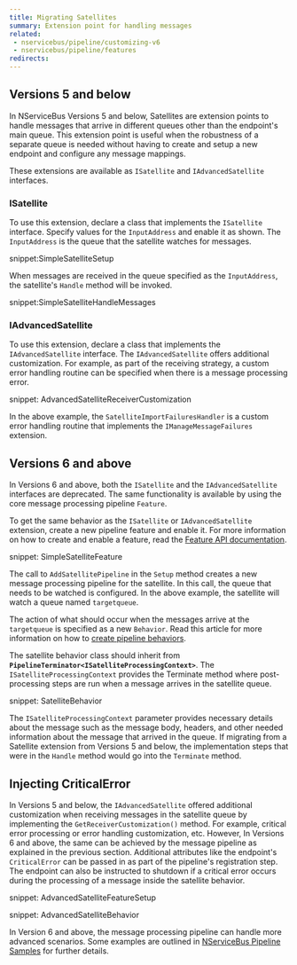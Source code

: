 ```yaml
---
title: Migrating Satellites
summary: Extension point for handling messages 
related:
 - nservicebus/pipeline/customizing-v6
 - nservicebus/pipeline/features
redirects:
---
```


## Versions 5 and below

In NServiceBus Versions 5 and below, Satellites are extension points to handle messages that arrive in different queues other than the endpoint's main queue. This extension point is useful when the robustness of a separate queue is needed without having to create and setup a new endpoint and configure any message mappings.

These extensions are available as `ISatellite` and `IAdvancedSatellite` interfaces.


### ISatellite

To use this extension, declare a class that implements the `ISatellite` interface. Specify values for the `InputAddress` and enable it as shown. The `InputAddress` is the queue that the satellite watches for messages. 

snippet:SimpleSatelliteSetup

When messages are received in the queue specified as the `InputAddress`, the satellite's `Handle` method will be invoked. 

snippet:SimpleSatelliteHandleMessages


### IAdvancedSatellite

To use this extension, declare a class that implements the `IAdvancedSatellite` interface. The `IAdvancedSatellite` offers additional customization. For example, as part of the receiving strategy, a custom error handling routine can be specified when there is a message processing error.

snippet: AdvancedSatelliteReceiverCustomization

In the above example, the `SatelliteImportFailuresHandler` is a custom error handling routine that implements the `IManageMessageFailures` extension. 


## Versions 6 and above

In Versions 6 and above, both the `ISatellite` and the `IAdvancedSatellite` interfaces are deprecated. The same functionality is available by using the core message processing pipeline `Feature`. 

To get the same behavior as the `ISatellite` or `IAdvancedSatellite` extension, create a new pipeline feature and enable it. For more information on how to create and enable a feature, read the [Feature API documentation](/nservicebus/pipeline/features.md#feature-api).

snippet: SimpleSatelliteFeature

The call to `AddSatellitePipeline` in the `Setup` method creates a new message processing pipeline for the satellite. In this call, the queue that needs to be watched is configured. In the above example, the satellite will watch a queue named `targetqueue`.

The action of what should occur when the messages arrive at the `targetqueue` is specified as a new `Behavior`. Read this article for more information on how to [create pipeline behaviors](/nservicebus/pipeline/customizing-v6.md).

The satellite behavior class should inherit from **`PipelineTerminator<ISatelliteProcessingContext>`**. The `ISatelliteProcessingContext` provides the Terminate method where post-processing steps are run when a message arrives in the satellite queue.

snippet: SatelliteBehavior

The `ISatelliteProcessingContext` parameter provides necessary details about the message such as the message body, headers, and other needed information about the message that arrived in the queue. If migrating from a Satellite extension from Versions 5 and below, the implementation steps that were in the `Handle` method would go into the `Terminate` method.


## Injecting CriticalError

In Versions 5 and below, the `IAdvancedSatellite` offered additional customization when receiving messages in the satellite queue by implementing the `GetReceiverCustomization()` method. For example, critical error processing or error handling customization, etc. However, In Versions 6 and above, the same can be achieved by the message pipeline as explained in the previous section. Additional attributes like the endpoint's `CriticalError` can be passed in as part of the pipeline's registration step. The endpoint can also be instructed to shutdown if a critical error occurs during the processing of a message inside the satellite behavior. 

snippet: AdvancedSatelliteFeatureSetup
 
snippet: AdvancedSatelliteBehavior

In Version 6 and above, the message processing pipeline can handle more advanced scenarios. Some examples are outlined in [NServiceBus Pipeline Samples](/samples/pipeline/) for further details.